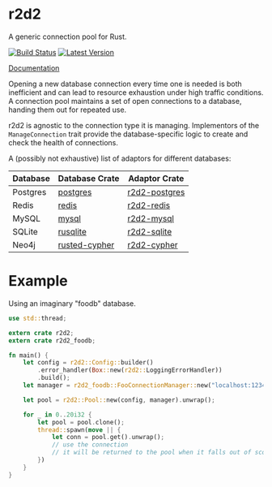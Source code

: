 r2d2
====

A generic connection pool for Rust.

[![Build Status](https://travis-ci.org/sfackler/r2d2.svg?branch=master)](https://travis-ci.org/sfackler/r2d2) [![Latest Version](https://img.shields.io/crates/v/r2d2.svg)](https://crates.io/crates/r2d2)

[Documentation](https://sfackler.github.io/r2d2/doc/v0.6.1/r2d2)

Opening a new database connection every time one is needed is both inefficient
and can lead to resource exhaustion under high traffic conditions. A connection
pool maintains a set of open connections to a database, handing them out for
repeated use.

r2d2 is agnostic to the connection type it is managing. Implementors of the
`ManageConnection` trait provide the database-specific logic to create and
check the health of connections.

A (possibly not exhaustive) list of adaptors for different databases:

Database | Database Crate                                                 | Adaptor Crate
-------- | -------------------------------------------------------------- | -------------
Postgres | [postgres](https://github.com/sfackler/rust-postgres)          | [r2d2-postgres](https://github.com/sfackler/r2d2-postgres)
Redis    | [redis](https://github.com/mitsuhiko/redis-rs)                 | [r2d2-redis](https://github.com/nevdelap/r2d2-redis)
MySQL    | [mysql](https://github.com/blackbeam/rust-mysql-simple)        | [r2d2-mysql](https://github.com/outersky/r2d2-mysql)
SQLite   | [rusqlite](https://github.com/jgallagher/rusqlite)             | [r2d2-sqlite](https://github.com/ivanceras/r2d2-sqlite)
Neo4j    | [rusted-cypher](https://github.com/livioribeiro/rusted-cypher) | [r2d2-cypher](https://github.com/flosse/r2d2-cypher)

# Example

Using an imaginary "foodb" database.
```rust
use std::thread;

extern crate r2d2;
extern crate r2d2_foodb;

fn main() {
    let config = r2d2::Config::builder()
        .error_handler(Box::new(r2d2::LoggingErrorHandler))
        .build();
    let manager = r2d2_foodb::FooConnectionManager::new("localhost:1234");

    let pool = r2d2::Pool::new(config, manager).unwrap();

    for _ in 0..20i32 {
        let pool = pool.clone();
        thread::spawn(move || {
            let conn = pool.get().unwrap();
            // use the connection
            // it will be returned to the pool when it falls out of scope.
        })
    }
}
```
